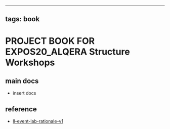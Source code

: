 
---
tags: book
---

PROJECT BOOK FOR EXPOS20_ALQERA Structure Workshops
===

main docs
---

- insert docs

reference
---

- [ll-event-lab-rationale-v1](/AunryFEcRm6SG8qAbHAyIw)


